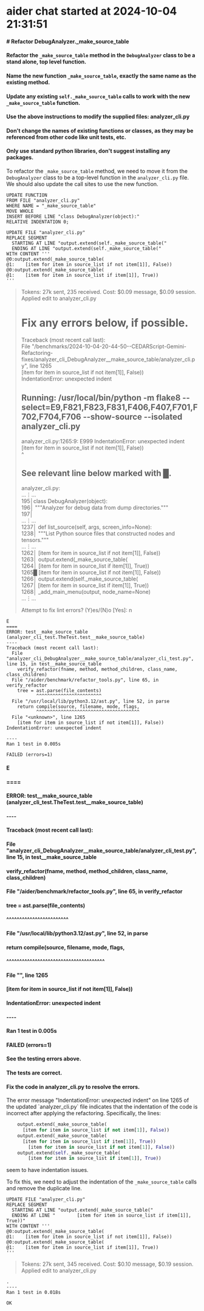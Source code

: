 
# aider chat started at 2024-10-04 21:31:51

#### # Refactor DebugAnalyzer._make_source_table  
####   
#### Refactor the `_make_source_table` method in the `DebugAnalyzer` class to be a stand alone, top level function.  
#### Name the new function `_make_source_table`, exactly the same name as the existing method.  
#### Update any existing `self._make_source_table` calls to work with the new `_make_source_table` function.  
####   
#### Use the above instructions to modify the supplied files: analyzer_cli.py  
#### Don't change the names of existing functions or classes, as they may be referenced from other code like unit tests, etc.  
#### Only use standard python libraries, don't suggest installing any packages.  

To refactor the `_make_source_table` method, we need to move it from the `DebugAnalyzer` class to be a top-level function in the `analyzer_cli.py` file. We should also update the call sites to use the new function.

```CEDARScript
UPDATE FUNCTION
FROM FILE "analyzer_cli.py"
WHERE NAME = "_make_source_table"
MOVE WHOLE
INSERT BEFORE LINE "class DebugAnalyzer(object):"
RELATIVE INDENTATION 0;

UPDATE FILE "analyzer_cli.py"
REPLACE SEGMENT
  STARTING AT LINE "output.extend(self._make_source_table("
  ENDING AT LINE "output.extend(self._make_source_table("
WITH CONTENT '''
@0:output.extend(_make_source_table(
@1:    [item for item in source_list if not item[1]], False))
@0:output.extend(_make_source_table(
@1:    [item for item in source_list if item[1]], True))
'''
```

> Tokens: 27k sent, 235 received. Cost: $0.09 message, $0.09 session.  
> Applied edit to analyzer_cli.py  
>  
> # Fix any errors below, if possible.  
>  
> Traceback (most recent call last):  
> File "/benchmarks/2024-10-04-20-44-50--CEDARScript-Gemini-Refactoring-fixes/analyzer_cli_DebugAnalyzer__make_source_table/analyzer_cli.py", line 1265  
> [item for item in source_list if not item[1]], False))  
> IndentationError: unexpected indent  
>  
> ## Running: /usr/local/bin/python -m flake8 --select=E9,F821,F823,F831,F406,F407,F701,F702,F704,F706 --show-source --isolated analyzer_cli.py  
>  
> analyzer_cli.py:1265:9: E999 IndentationError: unexpected indent  
> [item for item in source_list if not item[1]], False))  
> ^  
>  
> ## See relevant line below marked with █.  
>  
> analyzer_cli.py:  
> ...⋮...  
> 195│class DebugAnalyzer(object):  
> 196│  """Analyzer for debug data from dump directories."""  
> 197│  
> ...⋮...  
> 1237│  def list_source(self, args, screen_info=None):  
> 1238│    """List Python source files that constructed nodes and tensors."""  
> ...⋮...  
> 1262│      [item for item in source_list if not item[1]], False))  
> 1263│    output.extend(_make_source_table(  
> 1264│      [item for item in source_list if item[1]], True))  
> 1265█        [item for item in source_list if not item[1]], False))  
> 1266│    output.extend(self._make_source_table(  
> 1267│        [item for item in source_list if item[1]], True))  
> 1268│    _add_main_menu(output, node_name=None)  
> ...⋮...  
>  
> Attempt to fix lint errors? (Y)es/(N)o [Yes]: n  
```
E
====
ERROR: test__make_source_table (analyzer_cli_test.TheTest.test__make_source_table)
----
Traceback (most recent call last):
  File "analyzer_cli_DebugAnalyzer__make_source_table/analyzer_cli_test.py", line 15, in test__make_source_table
    verify_refactor(fname, method, method_children, class_name, class_children)
  File "/aider/benchmark/refactor_tools.py", line 65, in verify_refactor
    tree = ast.parse(file_contents)
           ^^^^^^^^^^^^^^^^^^^^^^^^
  File "/usr/local/lib/python3.12/ast.py", line 52, in parse
    return compile(source, filename, mode, flags,
           ^^^^^^^^^^^^^^^^^^^^^^^^^^^^^^^^^^^^^^
  File "<unknown>", line 1265
    [item for item in source_list if not item[1]], False))
IndentationError: unexpected indent

----
Ran 1 test in 0.005s

FAILED (errors=1)

```
#### E  
#### ====  
#### ERROR: test__make_source_table (analyzer_cli_test.TheTest.test__make_source_table)  
#### ----  
#### Traceback (most recent call last):  
####   File "analyzer_cli_DebugAnalyzer__make_source_table/analyzer_cli_test.py", line 15, in test__make_source_table  
####     verify_refactor(fname, method, method_children, class_name, class_children)  
####   File "/aider/benchmark/refactor_tools.py", line 65, in verify_refactor  
####     tree = ast.parse(file_contents)  
####            ^^^^^^^^^^^^^^^^^^^^^^^^  
####   File "/usr/local/lib/python3.12/ast.py", line 52, in parse  
####     return compile(source, filename, mode, flags,  
####            ^^^^^^^^^^^^^^^^^^^^^^^^^^^^^^^^^^^^^^  
####   File "<unknown>", line 1265  
####     [item for item in source_list if not item[1]], False))  
#### IndentationError: unexpected indent  
####   
#### ----  
#### Ran 1 test in 0.005s  
####   
#### FAILED (errors=1)  
#### ####  
####   
#### See the testing errors above.  
#### The tests are correct.  
#### Fix the code in analyzer_cli.py to resolve the errors.  

<error-details>
The error message "IndentationError: unexpected indent" on line 1265 of the updated `analyzer_cli.py` file indicates that the indentation of the code is incorrect after applying the refactoring. Specifically, the lines:

```python
    output.extend(_make_source_table(
      [item for item in source_list if not item[1]], False))
    output.extend(_make_source_table(
      [item for item in source_list if item[1]], True))
        [item for item in source_list if not item[1]], False))
    output.extend(self._make_source_table(
        [item for item in source_list if item[1]], True))
```

seem to have indentation issues. 
</error-details>

To fix this, we need to adjust the indentation of the `_make_source_table` calls and remove the duplicate line.

```CEDARScript
UPDATE FILE "analyzer_cli.py"
REPLACE SEGMENT
  STARTING AT LINE "output.extend(_make_source_table("
  ENDING AT LINE "        [item for item in source_list if item[1]], True))"
WITH CONTENT '''
@0:output.extend(_make_source_table(
@1:    [item for item in source_list if not item[1]], False))
@0:output.extend(_make_source_table(
@1:    [item for item in source_list if item[1]], True))
'''
```

> Tokens: 27k sent, 345 received. Cost: $0.10 message, $0.19 session.  
> Applied edit to analyzer_cli.py  
```
.
----
Ran 1 test in 0.018s

OK

```